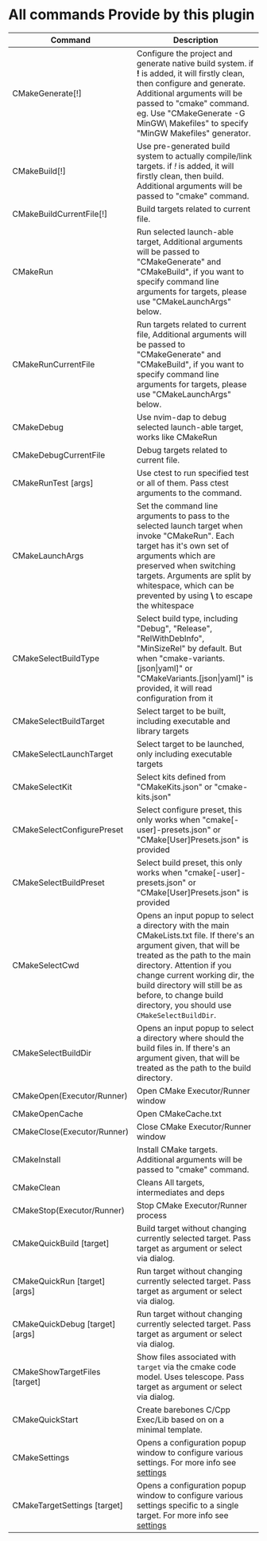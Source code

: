 ﻿# All commands Provide by this plugin

| Command                         | Description                                                                                                                                                                                                                                                                           |
| ------------------------------- | ------------------------------------------------------------------------------------------------------------------------------------------------------------------------------------------------------------------------------------------------------------------------------------- |
| CMakeGenerate\[!\]              | Configure the project and generate native build system. if **!** is added, it will firstly clean, then configure and generate. Additional arguments will be passed to "cmake" command. eg. Use "CMakeGenerate -G MinGW\ Makefiles" to specify "MinGW Makefiles" generator.            |
| CMakeBuild\[!\]                 | Use pre-generated build system to actually compile/link targets. if *!* is added, it will firstly clean, then build. Additional arguments will be passed to "cmake" command.                                                                                                          |
| CMakeBuildCurrentFile\[!\]                 | Build targets related to current file.                                                                                                         |
| CMakeRun                        | Run selected launch-able target, Additional arguments will be passed to "CMakeGenerate" and "CMakeBuild", if you want to specify command line arguments for targets, please use "CMakeLaunchArgs" below.                                                                              |
| CMakeRunCurrentFile                        | Run targets related to current file, Additional arguments will be passed to "CMakeGenerate" and "CMakeBuild", if you want to specify command line arguments for targets, please use "CMakeLaunchArgs" below.                                                                              |
| CMakeDebug                      | Use nvim-dap to debug selected launch-able target, works like CMakeRun                                                                                                                                                                                                                |
| CMakeDebugCurrentFile                        | Debug targets related to current file.                                                                             |
| CMakeRunTest [args]                    |  Use ctest to run specified test or all of them. Pass ctest arguments to the command.                                                                                                                                                                                  |
| CMakeLaunchArgs                 | Set the command line arguments to pass to the selected launch target when invoke "CMakeRun". Each target has it's own set of arguments which are preserved when switching targets. Arguments are split by whitespace, which can be prevented by using **\\** to escape the whitespace |
| CMakeSelectBuildType            | Select build type, including "Debug", "Release", "RelWithDebInfo", "MinSizeRel" by default. But when "cmake-variants.\[json\|yaml\]" or "CMakeVariants.\[json\|yaml\]" is provided, it will read configuration from it                                                                |
| CMakeSelectBuildTarget          | Select target to be built, including executable and library targets                                                                                                                                                                                                                   |
| CMakeSelectLaunchTarget         | Select target to be launched, only including executable targets                                                                                                                                                                                                                       |
| CMakeSelectKit                  | Select kits defined from "CMakeKits.json" or "cmake-kits.json"                                                                                                                                                                                                                        |
| CMakeSelectConfigurePreset      | Select configure preset, this only works when "cmake\[-user\]-presets.json" or "CMake\[User\]Presets.json" is provided                                                                                                                                                                |
| CMakeSelectBuildPreset          | Select build preset, this only works when "cmake\[-user\]-presets.json" or "CMake\[User\]Presets.json" is provided                                                                                                                                                                    |
| CMakeSelectCwd                  | Opens an input popup to select a directory with the main CMakeLists.txt file. If there's an argument given, that will be treated as the path to the main directory. Attention if you change current working dir, the build directory will still be as before, to change build directory, you should use `CMakeSelectBuildDir`.                                                                                                                   |
| CMakeSelectBuildDir                  | Opens an input popup to select a directory where should the build files in. If there's an argument given, that will be treated as the path to the build directory.                                                                                                                   |
| CMakeOpen(Executor/Runner)                       | Open CMake Executor/Runner window                                                                                                                                                                                                                                                                     |
| CMakeOpenCache                                   | Open CMakeCache.txt             |
| CMakeClose(Executor/Runner)                      | Close CMake Executor/Runner window                                                                                                                                                                                                                                                                    |
| CMakeInstall                    | Install CMake targets. Additional arguments will be passed to "cmake" command.                                                                                                                                                                                                        |
| CMakeClean                      | Cleans All targets, intermediates and deps                                                                                                                                                                                                                                            |
| CMakeStop(Executor/Runner)                       | Stop CMake Executor/Runner process                                                                                                                                                                                                                                                                    |
| CMakeQuickBuild [target]        | Build target without changing currently selected target. Pass target as argument or select via dialog.                                                                                                                                                                                |
| CMakeQuickRun [target] [args]   | Run target without changing currently selected target. Pass target as argument or select via dialog.                                                                                                                                                                                  |
| CMakeQuickDebug [target] [args] | Run target without changing currently selected target. Pass target as argument or select via dialog.                                                                                                                                                                                  |
| CMakeShowTargetFiles [target]   | Show files associated with `target` via the cmake code model. Uses telescope. Pass target as argument or select via dialog.                                                                                                                                                                                  |
| CMakeQuickStart        |  Create barebones C/Cpp Exec/Lib based on on a minimal template.                                                                                                                                                                               |
| CMakeSettings                   | Opens a configuration popup window to configure various settings. For more info see [settings](../docs/settings.md) |
| CMakeTargetSettings [target]    | Opens a configuration popup window to configure various settings specific to a single target. For more info see [settings](../docs/settings.md) |

